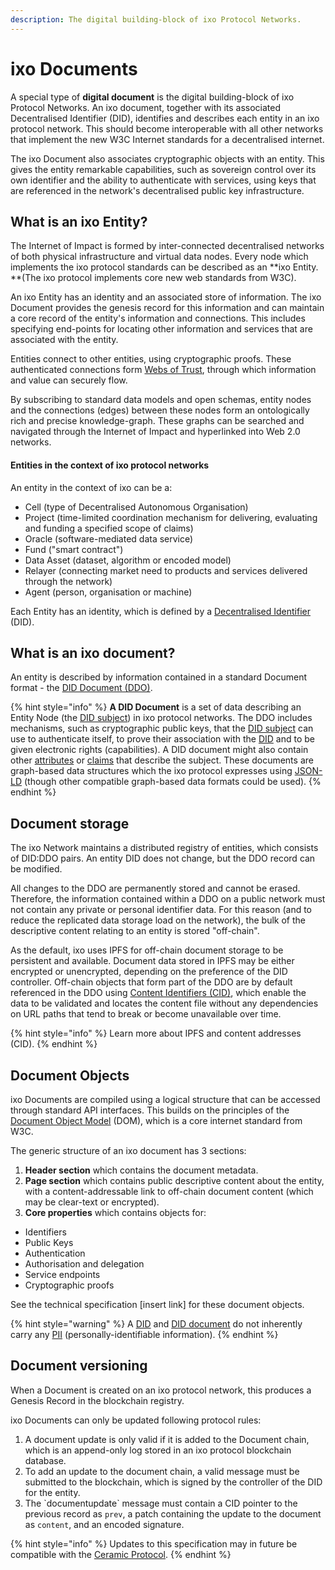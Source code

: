 ```yaml
---
description: The digital building-block of ixo Protocol Networks.
---
```


# ixo Documents

A special type of **digital document** is the digital building-block of ixo Protocol Networks. An ixo document, together with its associated Decentralised Identifier (DID), identifies and describes each entity in an ixo protocol network. This should become interoperable with all other networks that implement the new W3C Internet standards for a decentralised internet.

The ixo Document also associates cryptographic objects with an entity. This gives the entity remarkable capabilities, such as sovereign control over its own identifier and the ability to authenticate with services, using keys that are referenced in the network's decentralised public key infrastructure.

## What is an ixo Entity?

The Internet of Impact is formed by inter-connected decentralised networks of both physical infrastructure and virtual data nodes. Every node which  implements the ixo protocol standards can be described as an **ixo Entity. **(The ixo protocol implements core new web standards from W3C).

An ixo Entity has an identity and an associated store of information. The ixo Document provides the genesis record for this information and can maintain a core record of the entity's information and connections. This includes specifying end-points for locating other information and services that are associated with the entity. 

Entities connect to other entities, using cryptographic proofs. These authenticated connections form [Webs of Trust](https://en.wikipedia.org/wiki/Web\_of\_trust), through which information and value can securely flow.

By subscribing to standard data models and open schemas, entity nodes and the connections (edges) between these nodes form an ontologically rich and precise knowledge-graph. These graphs can be searched and navigated through the Internet of Impact and hyperlinked into Web 2.0 networks. 

#### Entities in the context of ixo protocol networks

An entity in the context of ixo can be a:

* Cell (type of Decentralised Autonomous Organisation)
* Project (time-limited coordination mechanism for delivering, evaluating and funding a specified scope of claims)
* Oracle (software-mediated data service)
* Fund ("smart contract")
* Data Asset (dataset, algorithm or encoded model)
* Relayer (connecting market need to products and services delivered through the network)
* Agent (person, organisation or machine)

Each Entity has an identity, which is defined by a [Decentralised Identifier](https://www.w3.org/TR/did-core/) (DID).

## What is an ixo document?

An entity is described by information contained in a standard Document format - the [DID Document (DDO)](https://www.w3.org/TR/did-core/#core-properties).

{% hint style="info" %}
**A DID Document** is a set of data describing an Entity Node (the [DID subject](https://www.w3.org/TR/did-core/#dfn-did-subjects)) in ixo protocol networks. The DDO includes mechanisms, such as cryptographic public keys, that the [DID subject](https://www.w3.org/TR/did-core/#dfn-did-subjects) can use to authenticate itself, to prove their association with the [DID](https://www.w3.org/TR/did-core/#dfn-decentralized-identifiers) and to be given electronic rights (capabilities). A DID document might also contain other [attributes](https://en.wikipedia.org/wiki/Attribute\_\(computing\)) or [claims](https://en.wikipedia.org/wiki/Claims-based\_identity) that describe the subject. These documents are graph-based data structures which the ixo protocol expresses using [JSON-LD](https://www.w3.org/TR/did-core/#bib-json-ld) (though other compatible graph-based data formats could be used).
{% endhint %}

## Document storage

The ixo Network maintains a distributed registry of entities, which consists of DID:DDO pairs. An entity DID does not change, but the DDO record can be modified.

All changes to the DDO are permanently stored and cannot be erased. Therefore, the information contained within a DDO on a public network must not contain any private or personal identifier data. For this reason (and to reduce the replicated data storage load on the network), the bulk of the descriptive content relating to an entity is stored "off-chain".

As the default, ixo uses IPFS for off-chain document storage to be persistent and available. Document data stored in IPFS may be either encrypted or unencrypted, depending on the preference of the DID controller. Off-chain objects that form part of the DDO are by default referenced in the DDO using [Content Identifiers (CID)](https://docs.ipfs.io/guides/concepts/cid/), which enable the data to be validated and locates the content file without any dependencies on URL paths that tend to break or become unavailable over time.

{% hint style="info" %}
Learn more about IPFS and content addresses (CID).
{% endhint %}

## Document Objects

ixo Documents are compiled using a logical structure that can be accessed through standard API interfaces. This builds on the principles of the [Document Object Model](https://www.w3.org/TR/2000/REC-DOM-Level-2-Core-20001113/introduction.html) (DOM), which is a core internet standard from W3C.

The generic structure of an ixo document has 3 sections:  

1. **Header section** which contains the document metadata.
2. **Page section** which contains public descriptive content about the entity, with a content-addressable link to off-chain document content (which may be clear-text or encrypted). 
3. **Core properties** which contains objects for:

* Identifiers
* Public Keys
* Authentication
* Authorisation and delegation
* Service endpoints
* Cryptographic proofs

See the technical specification \[insert link] for these document objects.

{% hint style="warning" %}
A [DID](https://www.w3.org/TR/did-core/#dfn-decentralized-identifiers) and [DID document](https://www.w3.org/TR/did-core/#dfn-did-documents) do not inherently carry any [PII](https://en.wikipedia.org/wiki/Personally\_identifiable\_information) (personally-identifiable information).
{% endhint %}

## Document versioning

When a Document is created on an ixo protocol network, this produces a Genesis Record in the blockchain registry.

ixo Documents can only be updated following protocol rules:

1. A document update is only valid if it is added to the Document chain, which is an append-only log stored in an ixo protocol blockchain database.
2. To add an update to the document chain, a valid message must be submitted to the blockchain, which is signed by the controller of the DID for the entity.
3. The \`documentupdate\` message must contain a CID pointer to the previous record as `prev`, a patch containing the update to the document as `content`, and an encoded signature.

{% hint style="info" %}
Updates to this specification may in future be compatible with the [Ceramic Protocol](https://github.com/ceramicnetwork).
{% endhint %}

